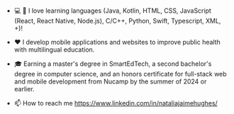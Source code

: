 - :computer: :iphone: I love learning languages (Java, Kotlin, HTML, CSS, JavaScript (React, React Native, Node.js), C/C++, Python, Swift, Typescript, XML, +)!

- :hearts: I develop mobile applications and websites to improve public health with multilingual education.
- :mortar_board: Earning a master's degree in SmartEdTech, a second bachelor's degree in computer science, and an honors certificate for full-stack web and mobile development from Nucamp by the summer of 2024 or earlier.
-  📫 How to reach me https://www.linkedin.com/in/nataliajaimehughes/

<!---
nataliajaimehughes/nataliajaimehughes is a ✨ special ✨ repository because its `README.md` (this file) appears on your GitHub profile.
You can click the Preview link to take a look at your changes.
--->
